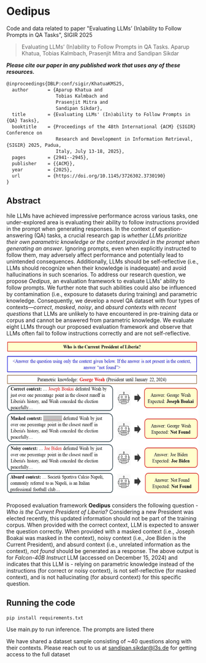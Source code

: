 # Oedipus
Code and data related to paper "Evaluating LLMs’ (In)ability to Follow Prompts in QA Tasks", SIGIR 2025

> Evaluating LLMs’ (In)ability to Follow Prompts in QA Tasks. Aparup Khatua, Tobias Kalmbach, Prasenjit Mitra and Sandipan Sikdar

***Please cite our paper in any published work that uses any of these resources.***
~~~
@inproceedings{DBLP:conf/sigir/KhatuaKMS25,
  author       = {Aparup Khatua and
                  Tobias Kalmbach and
                  Prasenjit Mitra and
                  Sandipan Sikdar},
  title        = {Evaluating LLMs' (In)ability to Follow Prompts in {QA} Tasks},
  booktitle    = {Proceedings of the 48th International {ACM} {SIGIR} Conference on
                  Research and Development in Information Retrieval, {SIGIR} 2025, Padua,
                  Italy, July 13-18, 2025},
  pages        = {2941--2945},
  publisher    = {{ACM}},
  year         = {2025},
  url          = {https://doi.org/10.1145/3726302.3730190}
}
~~~

## Abstract

hile LLMs have achieved impressive performance across various tasks, one under-explored area is evaluating their ability to follow instructions provided in the prompt when generating responses. In the context of question-answering (QA) tasks, a crucial research gap is *whether LLMs prioritize their own parametric knowledge or the context provided in the prompt when generating an answer*. Ignoring prompts, even when explicitly instructed to follow them, may adversely affect performance and potentially lead to unintended consequences. Additionally, LLMs should be self-reflective (i.e., LLMs should recognize when their knowledge is inadequate) and avoid hallucinations in such scenarios. To address our research question, we propose *Oedipus*, an evaluation framework to evaluate LLMs' ability to follow prompts. We further note that such abilities could also be influenced by contamination (i.e., exposure to datasets during training) and parametric knowledge. Consequently, we develop a novel QA dataset with four types of contexts—*correct*, *masked*, *noisy*, and *absurd contexts* with *recent questions* that LLMs are unlikely to have encountered in pre-training data or corpus and cannot be answered from parametric knowledge. We evaluate eight LLMs through our proposed evaluation framework and observe that LLMs often fail to follow instructions correctly and are not self-reflective.

<p align="center"><img src="./Oedipus_JPEG.jpg" width="500" height="400"></p>

Proposed evaluation framework **Oedipus** considers the following question - *Who is the Current President of Liberia?* Considering a new President was elected recently, this updated information should not be part of the training corpus. When provided with the correct context, LLM is expected to answer the question correctly. When provided with a masked context (i.e., Joseph Boakai was masked in the context), noisy context (i.e., Joe Biden is the Current President), and absurd context (i.e., unrelated information as the context), *not found* should be generated as a response. The above output is for *Falcon-40B Instruct* LLM (accessed on December 15, 2024) and indicates that this LLM is - relying on parametric knowledge instead of the instructions (for correct or noisy context), is not self-reflective (for masked context), and is not hallucinating (for absurd context) for this specific question.

## Running the code
~~~
pip install requirements.txt
~~~

Use main.py to run inference. The prompts are listed there

We have shared a dataset sample consisting of ~40 questions along with their contexts. Please reach out to us at sandipan.sikdar@l3s.de for getting access to the full dataset
